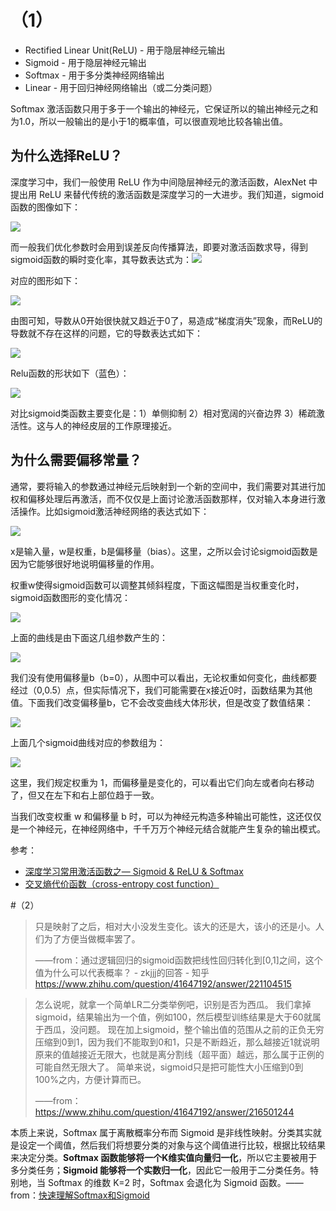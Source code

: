 # （1）

- Rectified Linear Unit(ReLU) - 用于隐层神经元输出
- Sigmoid - 用于隐层神经元输出
- Softmax - 用于多分类神经网络输出
- Linear - 用于回归神经网络输出（或二分类问题）

Softmax 激活函数只用于多于一个输出的神经元，它保证所以的输出神经元之和为1.0，所以一般输出的是小于1的概率值，可以很直观地比较各输出值。



## 为什么选择ReLU？

深度学习中，我们一般使用 ReLU 作为中间隐层神经元的激活函数，AlexNet 中提出用 ReLU 来替代传统的激活函数是深度学习的一大进步。我们知道，sigmoid 函数的图像如下：

![](https://img-1256179949.cos.ap-shanghai.myqcloud.com/20190424093949.png)

而一般我们优化参数时会用到误差反向传播算法，即要对激活函数求导，得到sigmoid函数的瞬时变化率，其导数表达式为：![](https://img-1256179949.cos.ap-shanghai.myqcloud.com/20190424094005.png)

对应的图形如下：

![](https://img-1256179949.cos.ap-shanghai.myqcloud.com/20190424094019.png)

由图可知，导数从0开始很快就又趋近于0了，易造成“梯度消失”现象，而ReLU的导数就不存在这样的问题，它的导数表达式如下：

![](https://img-1256179949.cos.ap-shanghai.myqcloud.com/20190424094039.png)

Relu函数的形状如下（蓝色）：

![](https://img-1256179949.cos.ap-shanghai.myqcloud.com/20190424094056.png)

对比sigmoid类函数主要变化是：1）单侧抑制 2）相对宽阔的兴奋边界 3）稀疏激活性。这与人的神经皮层的工作原理接近。

## 为什么需要偏移常量？

通常，要将输入的参数通过神经元后映射到一个新的空间中，我们需要对其进行加权和偏移处理后再激活，而不仅仅是上面讨论激活函数那样，仅对输入本身进行激活操作。比如sigmoid激活神经网络的表达式如下：

![](https://img-1256179949.cos.ap-shanghai.myqcloud.com/20190424094129.png)

x是输入量，w是权重，b是偏移量（bias）。这里，之所以会讨论sigmoid函数是因为它能够很好地说明偏移量的作用。

权重w使得sigmoid函数可以调整其倾斜程度，下面这幅图是当权重变化时，sigmoid函数图形的变化情况：

![](https://img-1256179949.cos.ap-shanghai.myqcloud.com/20190424094158.png)

 上面的曲线是由下面这几组参数产生的：

![](https://img-1256179949.cos.ap-shanghai.myqcloud.com/20190424094229.png)

我们没有使用偏移量b（b=0），从图中可以看出，无论权重如何变化，曲线都要经过（0,0.5）点，但实际情况下，我们可能需要在x接近0时，函数结果为其他值。下面我们改变偏移量b，它不会改变曲线大体形状，但是改变了数值结果：

![](https://img-1256179949.cos.ap-shanghai.myqcloud.com/20190424094242.png)

上面几个sigmoid曲线对应的参数组为：

![](https://img-1256179949.cos.ap-shanghai.myqcloud.com/20190424094254.png)

这里，我们规定权重为 1，而偏移量是变化的，可以看出它们向左或者向右移动了，但又在左下和右上部位趋于一致。

当我们改变权重 w 和偏移量 b 时，可以为神经元构造多种输出可能性，这还仅仅是一个神经元，在神经网络中，千千万万个神经元结合就能产生复杂的输出模式。

参考：

- [深度学习常用激活函数之— Sigmoid & ReLU & Softmax](https://blog.csdn.net/Leo_Xu06/article/details/53708647)
- [交叉熵代价函数（cross-entropy cost function）](<https://blog.csdn.net/wtq1993/article/details/51741471>)

#（2）

> 只是映射了之后，相对大小没发生变化。该大的还是大，该小的还是小。人们为了方便当做概率罢了。
>
> ——from：通过逻辑回归的sigmoid函数把线性回归转化到[0,1]之间，这个值为什么可以代表概率？ - zkjjj的回答 - 知乎
> https://www.zhihu.com/question/41647192/answer/221104515

> 怎么说呢，就拿一个简单LR二分类举例吧，识别是否为西瓜。
> 我们拿掉sigmoid，结果输出为一个值，例如100，然后模型训练结果是大于60就属于西瓜，没问题。
> 现在加上sigmoid，整个输出值的范围从之前的正负无穷压缩到0到1，因为我们不能取到0和1，只是不断趋近，那么越接近1就说明原来的值越接近无限大，也就是离分割线（超平面）越远，那么属于正例的可能自然无限大了。
> 简单来说，sigmoid只是把可能性大小压缩到0到100%之内，方便计算而已。
>
> ——from：https://www.zhihu.com/question/41647192/answer/216501244



本质上来说，Softmax 属于离散概率分布而 Sigmoid 是非线性映射。分类其实就是设定一个阈值，然后我们将想要分类的对象与这个阈值进行比较，根据比较结果来决定分类。**Softmax 函数能够将一个K维实值向量归一化**，所以它主要被用于多分类任务；**Sigmoid 能够将一个实数归一化**，因此它一般用于二分类任务。特别地，当 Softmax 的维数 K=2  时，Softmax 会退化为 Sigmoid 函数。——from：[快速理解Softmax和Sigmoid]([https://lolimay.cn/2019/01/14/%E5%BF%AB%E9%80%9F%E7%90%86%E8%A7%A3-Softmax-%E5%92%8C-Sigmoid/](https://lolimay.cn/2019/01/14/快速理解-Softmax-和-Sigmoid/))